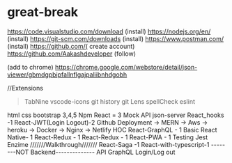 # great-break

https://code.visualstudio.com/download (install)
https://nodejs.org/en/ (install)
https://git-scm.com/downloads (install)
https://www.postman.com/ (install)
https://github.com/( create account)
https://github.com/Aakashdeveloper (follow)

(add to chrome)
https://chrome.google.com/webstore/detail/json-viewer/gbmdgpbipfallnflgajpaliibnhdgobh

//Extensions
> TabNine
> vscode-icons
> git history
> git Lens
> spellCheck
> eslint


html
css
bootstrap 3,4,5
Npm
React = 3
Mock API
json-server
React_hooks -1
React-JWT(Login Logout)-2
Github
Deployment
-> MERN
-> Aws
-> heroku
-> Docker
-> Nginx
-> Netlify
HOC
React-GraphQL - 1 
Basic React Native- 1
React-Redux - 1
React-Redux - 1
React-PWA - 1
Testing Jest Enzime
///////Walkthrough///////
React-Saga -1
React-with-typescript-1
--------NOT Backend--------------
API
GraphQL
Login/Log
out

